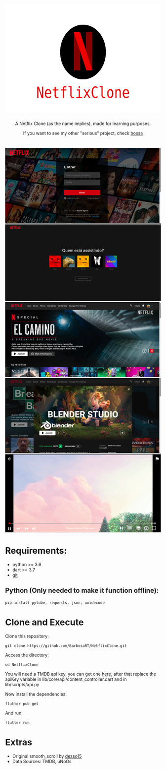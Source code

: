 <h1 align="center">
  <img src="readme/icon.png" alt="Icon" height="350" width="600">
</h1>
<p align="center">A Netflix Clone (as the name implies), made for learning purposes.</p>
<p align="center">If you want to see my other "serious" project, check <a href=https://github.com/BarbosaRT/Bossa>bossa</a></p>

# 

![login](readme/Login.png)  
![profile](readme/Profile.png)  
![home](readme/Home.png)  
![detail](readme/Detail.png)  
![video](readme/Video.png)  

# Requirements: 
- python >= 3.6 
- dart >= 3.7 
- [git](https://git-scm.com)

## Python (Only needed to make it function offline):  
```
pip install pytube, requests, json, unidecode
```
# Clone and Execute
Clone this repository:
```
git clone https://github.com/BarbosaRT/NetflixClone.git
```
Access the directory:
```
cd NetflixClone
```
You will need a TMDB api key, you can get one [here](https://developers.themoviedb.org/3/getting-started/introduction), after that replace the apiKey variable in lib/core/api/content_controller.dart and in lib/scripts/api.py

Now install the dependencies:
```
flutter pub get
```
And run:
```
flutter run
```


# Extras
- Original smooth_scroll by [dezso15](https://gitlab.com/dezso15/smoothscrollweb)   
- Data Sources: TMDB, uNoGs      
